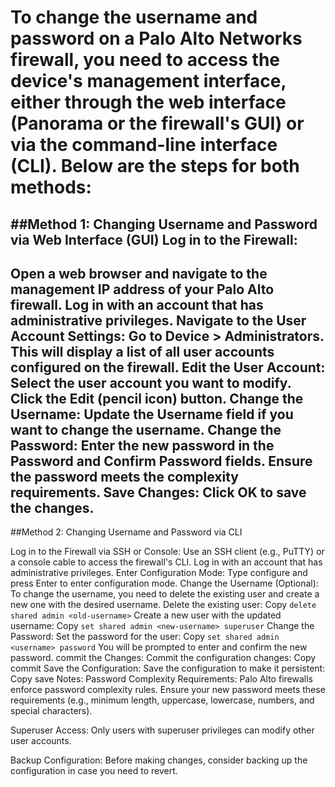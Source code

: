 # To change the username and password on a Palo Alto Networks firewall, you need to access the device's management interface, either through the web interface (Panorama or the firewall's GUI) or via the command-line interface (CLI). Below are the steps for both methods:

##Method 1: Changing Username and Password via Web Interface (GUI)
Log in to the Firewall:
--------------------------------------------------------------------------------------------------
Open a web browser and navigate to the management IP address of your Palo Alto firewall.
Log in with an account that has administrative privileges.
Navigate to the User Account Settings:
Go to Device > Administrators.
This will display a list of all user accounts configured on the firewall.
Edit the User Account:
Select the user account you want to modify.
Click the Edit (pencil icon) button.
Change the Username:
Update the Username field if you want to change the username.
Change the Password:
Enter the new password in the Password and Confirm Password fields.
Ensure the password meets the complexity requirements.
Save Changes:
Click OK to save the changes.
-------------------------------------------------------------------

##Method 2: Changing Username and Password via CLI

Log in to the Firewall via SSH or Console:
Use an SSH client (e.g., PuTTY) or a console cable to access the firewall's CLI.
Log in with an account that has administrative privileges.
Enter Configuration Mode:
Type configure and press Enter to enter configuration mode.
Change the Username (Optional):
To change the username, you need to delete the existing user and create a new one with the desired username.
Delete the existing user:
Copy
`delete shared admin <old-username>`
Create a new user with the updated username:
Copy
`set shared admin <new-username> superuser`
Change the Password:
Set the password for the user:
Copy
`set shared admin <username> password`
You will be prompted to enter and confirm the new password.
commit the Changes:
Commit the configuration changes:
Copy
commit
Save the Configuration:
Save the configuration to make it persistent:
Copy
save
Notes:
Password Complexity Requirements: Palo Alto firewalls enforce password complexity rules. Ensure your new password meets these requirements (e.g., minimum length, uppercase, lowercase, numbers, and special characters).

Superuser Access: Only users with superuser privileges can modify other user accounts.

Backup Configuration: Before making changes, consider backing up the configuration in case you need to revert.

